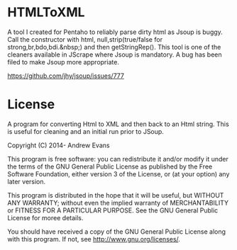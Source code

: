 # HTMLToXML
A tool I created for Pentaho to reliably parse dirty html as Jsoup is buggy. Call the constructor with html, null,strip(true/false for strong,br,bdo,bdi.&amp;nbsp;) and then getStringRep(). This tool is one of the cleaners
available in JScrape where Jsoup is mandatory. A bug has been filed to make Jsoup more appropriate.

https://github.com/jhy/jsoup/issues/777

# License


  A program for converting Html to XML and then back to an Html string. This is useful for cleaning and an initial run prior to JSoup.
   
  Copyright (C) 2014- Andrew Evans
  
  This program is free software: you can redistribute it and/or modify
  it under the terms of the GNU General Public License as published by
  the Free Software Foundation, either version 3 of the License, or
  (at your option) any later version.
  
  This program is distributed in the hope that it will be useful,
  but WITHOUT ANY WARRANTY; without even the implied warranty of
  MERCHANTABILITY or FITNESS FOR A PARTICULAR PURPOSE.  See the
  GNU General Public License for moree details.
  
  You should have received a copy of the GNU General Public License
  along with this program.  If not, see <http://www.gnu.org/licenses/>.
